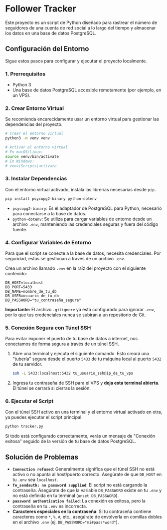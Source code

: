 # Follower Tracker

Este proyecto es un script de Python diseñado para rastrear el número de seguidores de una cuenta de red social a lo largo del tiempo y almacenar los datos en una base de datos PostgreSQL.

## Configuración del Entorno

Sigue estos pasos para configurar y ejecutar el proyecto localmente.

### 1. Prerrequisitos

- Python 3
- Una base de datos PostgreSQL accesible remotamente (por ejemplo, en un VPS).

### 2. Crear Entorno Virtual

Se recomienda encarecidamente usar un entorno virtual para gestionar las dependencias del proyecto.

```bash
# Crear el entorno virtual
python3 -m venv venv

# Activar el entorno virtual
# En macOS/Linux:
source venv/bin/activate
# En Windows:
# venv\Scripts\activate
```

### 3. Instalar Dependencias

Con el entorno virtual activado, instala las librerías necesarias desde `pip`.

```bash
pip install psycopg2-binary python-dotenv
```
- `psycopg2-binary`: Es el adaptador de PostgreSQL para Python, necesario para conectarse a la base de datos.
- `python-dotenv`: Se utiliza para cargar variables de entorno desde un archivo `.env`, manteniendo las credenciales seguras y fuera del código fuente.

### 4. Configurar Variables de Entorno

Para que el script se conecte a la base de datos, necesita credenciales. Por seguridad, estas se gestionan a través de un archivo `.env`.

Crea un archivo llamado `.env` en la raíz del proyecto con el siguiente contenido:

```
DB_HOST=localhost
DB_PORT=5433
DB_NAME=nombre_de_tu_db
DB_USER=usuario_de_tu_db
DB_PASSWORD="tu_contraseña_segura"
```
**Importante:** El archivo `.gitignore` ya está configurado para ignorar `.env`, por lo que tus credenciales nunca se subirán a un repositorio de Git.

### 5. Conexión Segura con Túnel SSH

Para evitar exponer el puerto de tu base de datos a internet, nos conectamos de forma segura a través de un túnel SSH.

1.  Abre una terminal y ejecuta el siguiente comando. Esto creará una "tubería" segura desde el puerto `5433` de tu máquina local al puerto `5432` de tu servidor.

    ```bash
    ssh -L 5433:localhost:5432 tu_usuario_ssh@ip_de_tu_vps
    ```
2.  Ingresa tu contraseña de SSH para el VPS y **deja esta terminal abierta**. El túnel se cerrará si cierras la sesión.

### 6. Ejecutar el Script

Con el túnel SSH activo en una terminal y el entorno virtual activado en otra, ya puedes ejecutar el script principal.

```bash
python tracker.py
```

Si todo está configurado correctamente, verás un mensaje de "Conexión exitosa" seguido de la versión de tu base de datos PostgreSQL.

## Solución de Problemas

- **`Connection refused`**: Generalmente significa que el túnel SSH no está activo o no apunta al host/puerto correcto. Asegúrate de que `DB_HOST` en tu `.env` sea `localhost`.
- **`fe_sendauth: no password supplied`**: El script no está cargando la contraseña. Asegúrate de que la variable `DB_PASSWORD` existe en tu `.env` y no está definida en tu terminal (`unset DB_PASSWORD`).
- **`password authentication failed`**: La conexión es exitosa, pero la contraseña en tu `.env` es incorrecta.
- **Caracteres especiales en la contraseña**: Si tu contraseña contiene caracteres como `*`, `%`, `#`, etc., asegúrate de envolverla en comillas dobles en el archivo `.env` (ej. `DB_PASSWORD="mi#pass*word"`). 